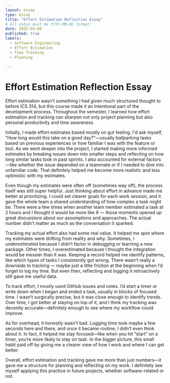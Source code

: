 ```yaml
---
layout: essay
type: essay
title: "Effort Estimation Reflection Essay"
# All dates must be YYYY-MM-DD format!
date: 2025-05-08
published: true
labels:
  - Software Engineering
  - Effort Estimation
  - Time Tracking
  - Planning

---
```


# Effort Estimation Reflection Essay

Effort estimation wasn’t something I had given much structured thought to before ICS 314, but this course made it an intentional part of the development process. Throughout the semester, I learned how effort estimation and tracking can sharpen not only project planning but also personal productivity and time awareness.

Initially, I made effort estimates based mostly on gut feeling. I'd ask myself, “How long would this take on a good day?”—usually ballparking tasks based on previous experiences or how familiar I was with the feature or tool. As we went deeper into the project, I started making more informed estimates by breaking issues down into smaller steps and reflecting on how long similar tasks took in past sprints. I also accounted for external factors—like whether the issue depended on a teammate or if I needed to dive into unfamiliar code. That definitely helped me become more realistic and less optimistic with my estimates.

Even though my estimates were often off (sometimes way off), the process itself was still super helpful. Just thinking about effort in advance made me better at prioritizing. I could set clearer goals for each work session, and it gave the whole team a shared understanding of how complex a task might be. There were a few times when another team member estimated a task at 2 hours and I thought it would be more like 6 — those moments opened up great discussions about our assumptions and approaches. The actual number didn’t matter as much as the conversation it sparked.

Tracking my actual effort also had some real value. It helped me spot where my estimates were drifting from reality and why. Sometimes, I underestimated because I didn’t factor in debugging or learning a new package. Other times, I overestimated because I thought the integration would be messier than it was. Keeping a record helped me identify patterns, like which types of tasks I consistently got wrong. There wasn’t really a downside to tracking — maybe just a little friction at the beginning when I’d forget to log my time. But even then, reflecting and logging it retroactively still gave me useful data.

To track effort, I mostly used GitHub issues and notes. I’d start a timer or write down when I began and ended a task, usually in blocks of focused time. I wasn’t surgically precise, but it was close enough to identify trends. Over time, I got better at staying on top of it, and I think my tracking was decently accurate—definitely enough to see where my workflow could improve.

As for overhead, it honestly wasn’t bad. Logging time took maybe a few seconds here and there, and once it became routine, I didn’t even think about it. In fact, it helped me stay focused—like when you hit “start” on a timer, you’re more likely to stay on task. In the bigger picture, this small habit paid off by giving me a clearer view of how I work and where I can get better.

Overall, effort estimation and tracking gave me more than just numbers—it gave me a structure for planning and reflecting on my work. I definitely see myself applying this practice in future projects, whether software-related or not.
